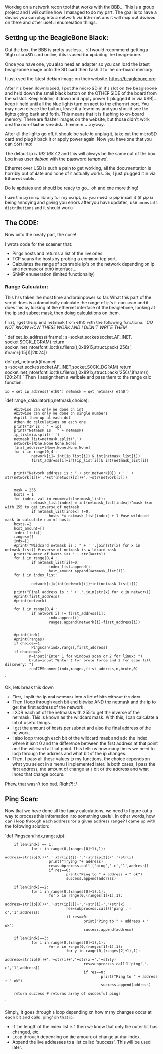 Working on a network recon tool that works with the BBB... This is a group project and I will outline how I managed to do my part.
The goal is to have a device you can plug into a network via Ethernet and it will map out devices on there and other useful enumeration things.

## Setting up the BeagleBone Black:
Out the box, the BBB is pretty useless... :(
I would recommend getting a 16gb microSD card online, this is used for updating the beaglebone.

Once you have one, you also need an adapter so you can load the latest beaglebone image onto the SD card then flash it to the on-board memory.

I just used the latest debian image on their website. https://beaglebone.org

After it's been downloaded, I put the micro SD in it's slot on the beaglebone and held down the small black button on the OTHER SIDE of the board from the sd slot. Keep holding it down and apply power (I plugged it in via USB)... keep it held until all the blue lights turn on next to the ethernet port. You may now release the button, leave it a few mins and you should see the lights going back and forth. This means that it is flashing to on-board memory. There are flasher images on the website, but those didn't work and the non-flasher one did... hmmmm... anyway.

After all the lights go off, it should be safe to unplug it, take out the microSD card and plug it back it or apply power again. 
Now you have one that you can SSH into!

The default ip is _192.168.7.2_ and this will always be the same out of the box.
Log in as user _debian_ with the password _temppwd_.

Ethernet over USB is such a pain to get working, all the documentation is horribly out of date and none of it actually works. So, I just plugged it in via Ethernet cable.

Do le updates and should be ready to go... oh and one more thing!

I use the pysnmp library for my script, so you need to pip install it (if pip is being annoying and giving you errors after you have updated, use `uninstall distributions` and it should work)

## The CODE:
Now onto the meaty part, the code!

I wrote code for the scanner that:

- Pings hosts and returns a list of the live ones.
- TCP scans the hosts by probing a common tcp port.
- Calculates the range of scannable ip's on the network depending on ip and netmask of eth0 interface...
- SNMP enumeration (limited functionality) 

### Range Calculator:
This has taken the most time and brainpower so far. What this part of the script does is automatically calculate the range of ip's it can scan and it does this by looking at the ethernet interface of the beaglebone, looking at the ip and subnet mask, then doing calculations on them.

First, I get the ip and netmask from eth0 with the following functions:
*I DO NOT KNOW HOW THESE WORK AND I DIDN'T WRITE THEM*

` def get_ip_address(ifname):
        s=socket.socket(socket.AF_INET, socket.SOCK_DGRAM)
        return socket.inet_ntoa(fcntl.ioctl(s.fileno(),0x8915,struct.pack('256s', ifname[:15]))[20:24])

def get_netmask(ifname):
        s=socket.socket(socket.AF_INET,socket.SOCK_DGRAM)
        return socket.inet_ntoa(fcntl.ioctl(s.fileno(),0x891b,struct.pack('256s',ifname))[20:24])
`
Then, I assign them a varibale and pass them to the range calc function.

`ip = get_ip_address('eth0')
netmask = get_netmask('eth0')
`

`def range_calculator(ip,netmask,choice):
        

        #bitwise can only be done on int
        #bitwise can only be done on single numbers
        #split them up at each dot
        #then do calculations on each one
        print("IP is : " + ip)
        print("Netmask is : " + netmask)
        ip_list=ip.split('.')
        netmask_list=netmask.split('.')
        network=[None,None,None,None]
        first_address=[None,None,None,None]
        for i in range(0,4):
                network[i]= int(ip_list[i]) & int(netmask_list[i])
                first_address[i]=int(ip_list[i])& int(netmask_list[i])


        print("Network address is : " + str(network[0]) + '.' + str(network[1])+'.'+str(network[2])+'.'+str(network[3]))


        mask = 255
        hosts = 1
        for index, val in enumerate(netmask_list):
                netmask_list[index] = int(netmask_list[index])^mask #xor with 255 to get inverse of netmask
                if netmask_list[index] !=0:
                        hosts *= netmask_list[index] + 1 #use wildcard mask to calculate num of hosts
        hosts-=2
        host_amount=[]
        index_list=[]
        ranges=[]
        indx=[]
        #print("Wildcard netmask is : " + '.'.join(str(x) for x in netmask_list)) #inverse of netmask is wildcard mask
        print("Number of hosts is: " + str(hosts))
        for i in range(0,4):
                if netmask_list[i]!=0:
                        index_list.append(i)
                        host_amount.append(netmask_list[i])
        for i in index_list:

                network[i]=(int(network[i])+int(netmask_list[i]))

        print("Final address is : " +'.'.join(str(x) for x in network))
        #print(first_address)
        #print(network)

        for i in range(0,4):
                if network[i] != first_address[i]:
                        indx.append(i)
                        ranges.append(network[i]-first_address[i])


        #print(indx)
        #print(ranges)
        if choice==1:
                Pingscan(indx,ranges,first_address)
        if choice==2:
               n=input("Enter 1 for windows scan or 2 for linux: ")
               brute=input("Enter 1 for brute force and 2 for scan till discovery: ")
               runTCPScanner(indx,ranges,first_address,n,brute,0)
`

Ok, lets break this down.
- First, I split the ip and netmask into a list of bits without the dots.
- Then I loop through each bit and bitwise AND  the netmask and the ip to get the first address of the network.
- I XOR each bit of the netmask with 255 to get the inverse of the netmask. This is known as the wildcard mask. With this, I can calculate a lot of useful things...
- I get the amount of hosts per subnet and also the final address of the network.
- I also loop through each bit of the wildcard mask and add the index where it isn't 0 and the difference between the first address at that point and the wildcard at that point. This tells us how many times we need to loop through the address and what bit of the ip changes.
- Then, I pass all these values to my functions, the choice depends on what you select in a menu i implemented later. In both cases, I pass the first address, the amount of change at a bit of the address and what index that change occurs.

Phew, that wasn't too bad. Right?! :/

## Ping Scan:
Now that we have done all the fancy calculations, we need to figure out a way to process this information into something useful. In other words, how can i loop through each address for a given address range? 
I came up with the following solution:

`def Pingscan(indx,ranges,ip): 
       
        if len(indx) == 1:
                for i in range(0,(ranges[0]+1),1):
                        address=str(ip[0])+'.'+str(ip[1])+'.'+str(ip[2])+'.'+str(i)
                        print("Trying "+ address)
                        res=subprocess.call(['ping','-c','1',address])
                        if res==0:
                                print("Ping to " + address + " ok") 
                                success.append(address)

        if len(indx)==2:
                for i in range(0,(ranges[0]+1),1):
                        for x in range(0,(ranges[1]+1),1):
                                address=str(ip[0])+'.'+str(ip[1])+'.'+str(i)+'.'+str(x)
                                res=subprocess.call(['ping','-c','1',address])
                                if res==0:
                                        print("Ping to " + address + " ok")
                                        success.append(address)

        if len(indx)==3:
                for i in range(0,(ranges[0]+1),1):
                        for x in range(0,(ranges[1]+1),1):
                                for y in range(0,(ranges[2]+1),1):
                                        address=str(ip[0])+'.'+str(i)+'.'+str(x)+'.'+str(y)
                                        res=subprocess.call(['ping','-c','1',address])
                                        if res==0:
                                                print("Ping to " + address + " ok")
                                                success.append(address)

        return success # returns array of succesful pings
`

Simply, it goes through a loop depending on how many changes occur at each bit and calls 'ping' on that ip.
- If the length of the index list is 1 then we know that only the outer bit has changed, etc.
- Loop through depending on the amount of change at that index.
- Append the live addresses to a list called 'success'. This will be used later.
